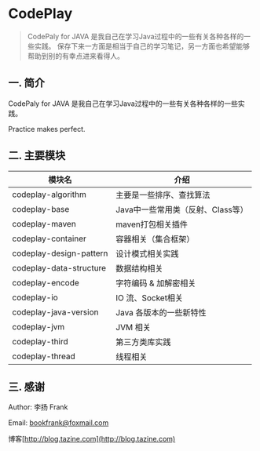 # CodePlay
> CodePaly for JAVA 是我自己在学习Java过程中的一些有关各种各样的一些实践。
> 保存下来一方面是相当于自己的学习笔记，另一方面也希望能够帮助到别的有幸点进来看得人。

## 一. 简介 ##

CodePaly for JAVA 是我自己在学习Java过程中的一些有关各种各样的一些实践。

Practice makes perfect.


## 二. 主要模块

| 模块名                 | 介绍                    |
| ------------------- | --------------------- |
| codeplay-algorithm  | 主要是一些排序、查找算法          |
| codeplay-base       | Java中一些常用类（反射、Class等） |
| codeplay-maven      | maven打包相关插件 |
| codeplay-container  | 容器相关（集合框架）                |
| codeplay-design-pattern| 设计模式相关实践        |
| codeplay-data-structure| 数据结构相关        |
| codeplay-encode     | 字符编码 & 加解密相关                |
| codeplay-io         | IO 流、Socket相关                |
| codeplay-java-version | Java 各版本的一些新特性       |
| codeplay-jvm        | JVM 相关                |
| codeplay-third      | 第三方类库实践             |
| codeplay-thread     | 线程相关                  |

## 三. 感谢 ##

Author: 李扬 Frank   

Email: bookfrank@foxmail.com

博客[http://blog.tazine.com](http://blog.tazine.com)